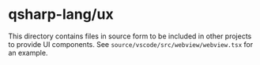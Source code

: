 # qsharp-lang/ux

This directory contains files in source form to be included in other projects
to provide UI components. See `source/vscode/src/webview/webview.tsx` for an example.
